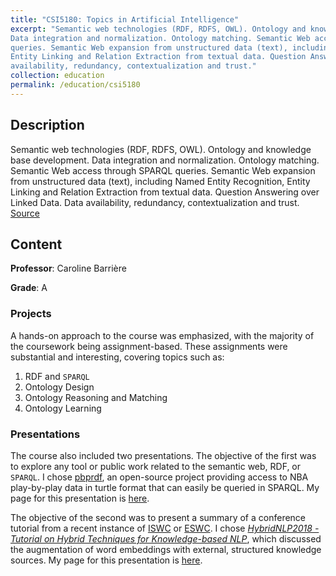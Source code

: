 ```yaml
---
title: "CSI5180: Topics in Artificial Intelligence"
excerpt: "Semantic web technologies (RDF, RDFS, OWL). Ontology and knowledge base development.
Data integration and normalization. Ontology matching. Semantic Web access through SPARQL
queries. Semantic Web expansion from unstructured data (text), including Named Entity Recognition,
Entity Linking and Relation Extraction from textual data. Question Answering over Linked Data. Data
availability, redundancy, contextualization and trust."
collection: education
permalink: /education/csi5180
---
```


## Description

Semantic web technologies (RDF, RDFS, OWL). Ontology and knowledge base development.
Data integration and normalization. Ontology matching. Semantic Web access through SPARQL
queries. Semantic Web expansion from unstructured data (text), including Named Entity Recognition,
Entity Linking and Relation Extraction from textual data. Question Answering over Linked Data. Data
availability, redundancy, contextualization and trust. [Source](https://catalogue.uottawa.ca/search/?P=CSI%205180%20Topics%20in%20Artificial%20Intelligence)

## Content

**Professor**: Caroline Barrière

**Grade**: A

### Projects

A hands-on approach to the course was emphasized, with the majority of the coursework being assignment-based. These assignments were substantial and interesting, covering topics such as:

1. RDF and `SPARQL`
2. Ontology Design
3. Ontology Reasoning and Matching
4. Ontology Learning

### Presentations

The course also included two presentations. The objective of the first was to explore any tool or public work related to the semantic web, RDF, or `SPARQL`. I chose [pbprdf](https://github.com/andrewstellman/pbprdf), an open-source project providing access to NBA play-by-play data in turtle format that can easily be queried in SPARQL. My page for this presentation is [here](/talks/2019-02-csi5180).

The objective of the second was to present a summary of a conference tutorial from a recent instance of [ISWC](https://iswc2019.semanticweb.org/) or [ESWC](https://2019.eswc-conferences.org/). I chose [_HybridNLP2018 - Tutorial on Hybrid Techniques for Knowledge-based NLP_](https://github.com/HybridNLP2018/tutorial), which discussed the augmentation of word embeddings with external, structured knowledge sources. My page for this presentation is [here](/talks/2019-04-csi5180). 